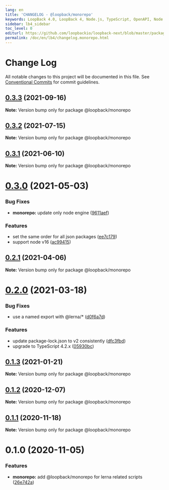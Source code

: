 ```yaml
---
lang: en
title: 'CHANGELOG - @loopback/monorepo'
keywords: LoopBack 4.0, LoopBack 4, Node.js, TypeScript, OpenAPI, Node.js, TypeScript, OpenAPI, CHANGELOG
sidebar: lb4_sidebar
toc_level: 0
editurl: https://github.com/loopbackio/loopback-next/blob/master/packages/monorepo/CHANGELOG.md
permalink: /doc/en/lb4/changelog.monorepo.html
---
```


# Change Log

All notable changes to this project will be documented in this file.
See [Conventional Commits](https://conventionalcommits.org) for commit guidelines.

## [0.3.3](https://github.com/loopbackio/loopback-next/compare/@loopback/monorepo@0.3.2...@loopback/monorepo@0.3.3) (2021-09-16)

**Note:** Version bump only for package @loopback/monorepo





## [0.3.2](https://github.com/loopbackio/loopback-next/compare/@loopback/monorepo@0.3.1...@loopback/monorepo@0.3.2) (2021-07-15)

**Note:** Version bump only for package @loopback/monorepo





## [0.3.1](https://github.com/loopbackio/loopback-next/compare/@loopback/monorepo@0.3.0...@loopback/monorepo@0.3.1) (2021-06-10)

**Note:** Version bump only for package @loopback/monorepo





# [0.3.0](https://github.com/loopbackio/loopback-next/compare/@loopback/monorepo@0.2.1...@loopback/monorepo@0.3.0) (2021-05-03)


### Bug Fixes

* **monorepo:** update only node engine ([9611aef](https://github.com/loopbackio/loopback-next/commit/9611aefcee438647ab089a5dc0ab924659e450e1))


### Features

* set the same order for all json packages ([ee7c179](https://github.com/loopbackio/loopback-next/commit/ee7c179a0e99d862f8596c897523a8e1bf2e8888))
* support node v16 ([ac99415](https://github.com/loopbackio/loopback-next/commit/ac994154543bde22b4482ba98813351656db1b55))





## [0.2.1](https://github.com/loopbackio/loopback-next/compare/@loopback/monorepo@0.2.0...@loopback/monorepo@0.2.1) (2021-04-06)

**Note:** Version bump only for package @loopback/monorepo





# [0.2.0](https://github.com/loopbackio/loopback-next/compare/@loopback/monorepo@0.1.3...@loopback/monorepo@0.2.0) (2021-03-18)


### Bug Fixes

* use a named export with @lerna/* ([d0f6a7d](https://github.com/loopbackio/loopback-next/commit/d0f6a7dac49a32d27ba3971ccb893da5396b36ee))


### Features

* update package-lock.json to v2 consistently ([dfc3fbd](https://github.com/loopbackio/loopback-next/commit/dfc3fbdae0c9ca9f34c64154a471bef22d5ac6b7))
* upgrade to TypeScript 4.2.x ([05930bc](https://github.com/loopbackio/loopback-next/commit/05930bc0cece3909dd66f75ad91eeaa2d365a480))





## [0.1.3](https://github.com/loopbackio/loopback-next/compare/@loopback/monorepo@0.1.2...@loopback/monorepo@0.1.3) (2021-01-21)

**Note:** Version bump only for package @loopback/monorepo





## [0.1.2](https://github.com/loopbackio/loopback-next/compare/@loopback/monorepo@0.1.1...@loopback/monorepo@0.1.2) (2020-12-07)

**Note:** Version bump only for package @loopback/monorepo





## [0.1.1](https://github.com/loopbackio/loopback-next/compare/@loopback/monorepo@0.1.0...@loopback/monorepo@0.1.1) (2020-11-18)

**Note:** Version bump only for package @loopback/monorepo





# 0.1.0 (2020-11-05)


### Features

* **monorepo:** add @loopback/monorepo for lerna related scripts ([26e742a](https://github.com/loopbackio/loopback-next/commit/26e742aa5899f4c278b014a27357f3106a232d14))

